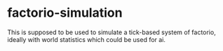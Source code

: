 # factorio-simulation
This is supposed to be used to simulate a tick-based system of factorio, ideally with world statistics which could be used for ai.
